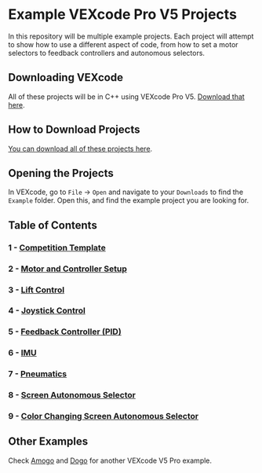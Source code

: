 # Example VEXcode Pro V5 Projects

In this repository will be multiple example projects.  Each project will attempt to show how to use a different aspect of code, from how to set a motor selectors to feedback controllers and autonomous selectors.  

## Downloading VEXcode
All of these projects will be in C++ using VEXcode Pro V5.  [Download that here](https://www.vexrobotics.com/vexcode-download).  

## How to Download Projects
[You can download all of these projects here](https://github.com/EZ-Robotics/VEXcode-Tutorials/archive/refs/heads/main.zip). 

## Opening the Projects
In VEXcode, go to `File` -> `Open` and navigate to your `Downloads` to find the `Example` folder.  Open this, and find the example project you are looking for.  

## Table of Contents 
### 1 - [Competition Template](1-Competition-Template)
### 2 - [Motor and Controller Setup](2-Motor-and-Controller-Setup)
### 3 - [Lift Control](3-Lift-Control)
### 4 - [Joystick Control](4-Joystick-Control)
### 5 - [Feedback Controller (PID)](5-Feedback-Controller)
### 6 - [IMU](6-IMU)
### 7 - [Pneumatics](7-Pneumatics)
### 8 - [Screen Autonomous Selector](8-Autonomous-Selector)
### 9 - [Color Changing Screen Autonomous Selector](9-Autonomous-Selector2)

## Other Examples
Check [Amogo](https://github.com/Unionjackjz1/HW-AMOGO-VEXCODE) and [Dogo](https://github.com/Unionjackjz1/HW-DOGO-VEXCODE) for another VEXcode V5 Pro example. 
